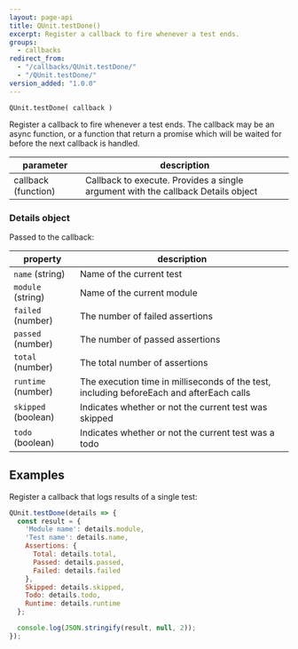 ```yaml
---
layout: page-api
title: QUnit.testDone()
excerpt: Register a callback to fire whenever a test ends.
groups:
  - callbacks
redirect_from:
  - "/callbacks/QUnit.testDone/"
  - "/QUnit.testDone/"
version_added: "1.0.0"
---
```


`QUnit.testDone( callback )`

Register a callback to fire whenever a test ends. The callback may be an async function, or a function that return a promise which will be waited for before the next callback is handled.

| parameter | description |
|-----------|-------------|
| callback (function) | Callback to execute. Provides a single argument with the callback Details object |

### Details object

Passed to the callback:

| property | description |
|-----------|-------------|
| `name` (string) | Name of the current test |
| `module` (string) | Name of the current module |
| `failed` (number) | The number of failed assertions |
| `passed` (number) | The number of passed assertions |
| `total` (number) | The total number of assertions |
| `runtime` (number) | The execution time in milliseconds of the test, including beforeEach and afterEach calls |
| `skipped` (boolean) | Indicates whether or not the current test was skipped |
| `todo` (boolean) | Indicates whether or not the current test was a todo |

## Examples

Register a callback that logs results of a single test:

```js
QUnit.testDone(details => {
  const result = {
    'Module name': details.module,
    'Test name': details.name,
    Assertions: {
      Total: details.total,
      Passed: details.passed,
      Failed: details.failed
    },
    Skipped: details.skipped,
    Todo: details.todo,
    Runtime: details.runtime
  };

  console.log(JSON.stringify(result, null, 2));
});
```
